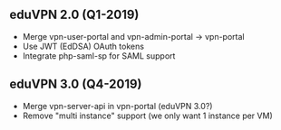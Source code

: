 ## eduVPN 2.0 (Q1-2019)

- Merge vpn-user-portal and vpn-admin-portal -> vpn-portal
- Use JWT (EdDSA) OAuth tokens
- Integrate php-saml-sp for SAML support

## eduVPN 3.0 (Q4-2019)

- Merge vpn-server-api in vpn-portal (eduVPN 3.0?)
- Remove "multi instance" support (we only want 1 instance per VM)
